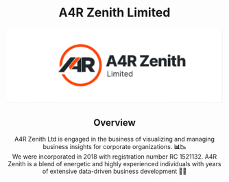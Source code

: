 <div align="center">
    <h1>A4R Zenith Limited</h1>
    <img src="https://github.com/A4R-Zenith/.github/blob/main/profile/a4r_hero.png" alt="a4r">
    <h2>Overview</h2>
    <p> A4R Zenith Ltd is engaged in the business of visualizing and managing business insights for corporate organizations. <b>📊📉</b> <br>We were incorporated in 2018 with registration number RC 1521132. A4R Zenith is a blend of energetic and highly experienced individuals with years of extensive data-driven business development <b>🚀🚀</b>

</div>


